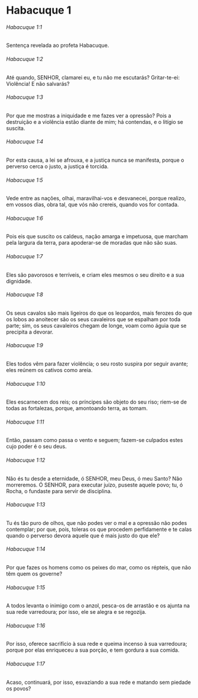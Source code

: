 # Habacuque 1

###### Habacuque 1:1

Sentença revelada ao profeta Habacuque.

###### Habacuque 1:2

Até quando, SENHOR, clamarei eu, e tu não me escutarás? Gritar-te-ei: Violência! E não salvarás?

###### Habacuque 1:3

Por que me mostras a iniquidade e me fazes ver a opressão? Pois a destruição e a violência estão diante de mim; há contendas, e o litígio se suscita.

###### Habacuque 1:4

Por esta causa, a lei se afrouxa, e a justiça nunca se manifesta, porque o perverso cerca o justo, a justiça é torcida.

###### Habacuque 1:5

Vede entre as nações, olhai, maravilhai-vos e desvanecei, porque realizo, em vossos dias, obra tal, que vós não crereis, quando vos for contada.

###### Habacuque 1:6

Pois eis que suscito os caldeus, nação amarga e impetuosa, que marcham pela largura da terra, para apoderar-se de moradas que não são suas.

###### Habacuque 1:7

Eles são pavorosos e terríveis, e criam eles mesmos o seu direito e a sua dignidade.

###### Habacuque 1:8

Os seus cavalos são mais ligeiros do que os leopardos, mais ferozes do que os lobos ao anoitecer são os seus cavaleiros que se espalham por toda parte; sim, os seus cavaleiros chegam de longe, voam como águia que se precipita a devorar.

###### Habacuque 1:9

Eles todos vêm para fazer violência; o seu rosto suspira por seguir avante; eles reúnem os cativos como areia.

###### Habacuque 1:10

Eles escarnecem dos reis; os príncipes são objeto do seu riso; riem-se de todas as fortalezas, porque, amontoando terra, as tomam.

###### Habacuque 1:11

Então, passam como passa o vento e seguem; fazem-se culpados estes cujo poder é o seu deus.

###### Habacuque 1:12

Não és tu desde a eternidade, ó SENHOR, meu Deus, ó meu Santo? Não morreremos. Ó SENHOR, para executar juízo, puseste aquele povo; tu, ó Rocha, o fundaste para servir de disciplina.

###### Habacuque 1:13

Tu és tão puro de olhos, que não podes ver o mal e a opressão não podes contemplar; por que, pois, toleras os que procedem perfidamente e te calas quando o perverso devora aquele que é mais justo do que ele?

###### Habacuque 1:14

Por que fazes os homens como os peixes do mar, como os répteis, que não têm quem os governe?

###### Habacuque 1:15

A todos levanta o inimigo com o anzol, pesca-os de arrastão e os ajunta na sua rede varredoura; por isso, ele se alegra e se regozija.

###### Habacuque 1:16

Por isso, oferece sacrifício à sua rede e queima incenso à sua varredoura; porque por elas enriqueceu a sua porção, e tem gordura a sua comida.

###### Habacuque 1:17

Acaso, continuará, por isso, esvaziando a sua rede e matando sem piedade os povos?

